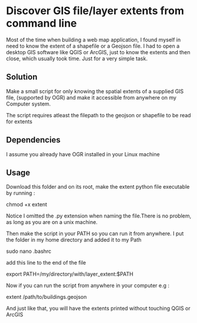 # Discover GIS file/layer extents from command line
Most of the time when building a web map application, I found myself in need to
know the extent of a shapefile or a Geojson file. I had to open a desktop GIS
software like QGIS or ArcGIS, just to know the extents and then close, which
usually took time. Just for a very simple task.

## Solution
Make a small script for only knowing the spatial extents of a supplied GIS file,
(supported by OGR) and make it accessible from anywhere on my Computer system.

The script requires atleast the filepath to the geojson or shapefile to be read for extents


## Dependencies
I assume you  already  have OGR installed in your Linux machine

## Usage
Download this folder and on its root, make the extent python file executable by
running :

  chmod +x extent

Notice I omitted the .py extension when naming the file.There is no problem, as
long as you are on a unix machine.

Then make the script in your PATH so you can run it from anywhere. I put the
folder in my home directory and added it to my Path

  sudo nano .bashrc

add this line to the end of the file

  export PATH=/my/directory/with/layer_extent:$PATH

Now if you can run the script from anywhere in your computer e.g :

  extent /path/to/buildings.geojson

And just like that, you will have the extents printed without touching QGIS or
ArcGIS

